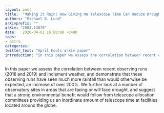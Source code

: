 ```yaml
---
layout: post
title:  "Making It Rain: How Giving Me Telescope Time Can Reduce Drought"
authors: "Michael B. Lund"
arXivprefix: ""
arXiv: "2003.13879"
date:   2020-04-01 16:00:00 -0400
tags:
- astro
categories:
twitter_text: "April Fools arXiv paper"
introduction: "In this paper we assess the correlation between recent observing runs (2018 and 2019) and inclement weather, and demonstrate that these observing runs have seen much more rainfall than ..."
---
```


In this paper we assess the correlation between recent observing runs (2018 and 2019) and inclement weather, and demonstrate that these observing runs have seen much more rainfall than would otherwise be expected, an increase of over 200%. We further look at a number of observatory sites in areas that are facing or will face drought, and suggest that a strong environmental benefit would follow from telescope allocation committees providing us an inordinate amount of telescope time at facilities located around the globe.
